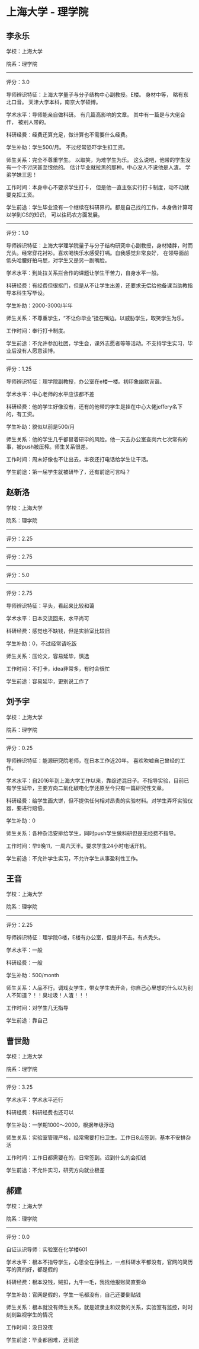 # 上海大学 - 理学院

## 李永乐

学校：上海大学

院系：理学院

* * *

评分：3.0

导师辨识特征：上海大学量子与分子结构中心副教授。E楼。 身材中等， 略有东北口音。 天津大学本科，南京大学硕博。

学术水平：导师能亲自做科研。 有几篇高影响的文章。 其中有一篇是与大佬合作， 被别人带的。

科研经费：经费还算充足，做计算也不需要什么经费。

学生补助：学生500/月。 不过经常恐吓学生扣工资。

师生关系：完全不尊重学生。 以取笑，为难学生为乐。 这么说吧，他带的学生没有一个不讨厌甚至恨他的。 估计毕业就拉黑的那种。中心没人不说他是人渣。 学弟学妹三思！

工作时间：本身中心不要求学生打卡， 但是他一直主张实行打卡制度，动不动就要克扣工资。

学生前途：学生毕业没有一个继续在科研界的。都是自己找的工作，本身做计算可以学到CS的知识， 可以往码农方面发展。

* * *

评分：1.0

导师辨识特征：上海大学理学院量子与分子结构研究中心副教授，身材矮胖，时而光头。经常穿花衬衫。喜欢喝快乐水感受打嗝。自我感觉非常良好， 在领导面前低头哈腰好拍马屁，对学生又是另一副嘴脸。

学术水平：到处拉关系拦合作的课题让学生干苦力，自身水平一般。

科研经费：有经费但很抠门，但是从不让学生出差，还要求无偿给他备课当助教指导本科生写毕设。

学生补助：2000-3000/半年

师生关系：不尊重学生，“不让你毕业”挂在嘴边。以威胁学生，取笑学生为乐。

工作时间：奉行打卡制度。

学生前途：不允许参加社团，学生会，课外志愿者等等活动。不支持学生实习，毕业后没有人愿意读博。

* * *

评分：1.25

导师辨识特征：理学院副教授，办公室在e楼一楼。初印象幽默诙谐。

学术水平：中心老师的水平应该都不差

科研经费：他的学生好像没有，还有的他带的学生是挂在中心大佬jeffery名下的，有工资。

学生补助：貌似以前是500/月

师生关系：他的学生几乎都冒着研毕的风险。他一天去办公室查岗六七次常有的事，被push被压榨。师生关系很差。

工作时间：周末好像也不让出去，半夜还打电话给学生让干活。

学生前途：第一届学生就被研毕了，还有前途可言吗？

## 赵新洛

学校：上海大学

院系：理学院

* * *

评分：2.25

* * *

评分：2.75

* * *

评分：5.0

* * *

评分：2.75

导师辨识特征：平头，看起来比较和蔼

学术水平：日本交流回来，水平尚可

科研经费：感觉也不缺钱，但是实验室比较旧

学生补助：0，不过经常请吃饭

师生关系：压论文，容易延毕，慎选

工作时间：不打卡，idea非常多，有时会很忙

学生前途：容易延毕，更别说工作了

## 刘予宇

学校：上海大学

院系：理学院

* * *

评分：0.25

导师辨识特征：能源研究院老师，在日本工作近20年。
喜欢吹嘘自己曾经的工作。

学术水平：自2016年到上海大学工作以来，靠综述混日子。不指导实验，目前已有学生延毕，主要方向二氧化碳电化学还原至今只有一篇研究性文章。

科研经费：给学生画大饼，但不提供任何相对昂贵的实验材料。对学生弄坏实验仪器，要进行赔偿。

学生补助：0

师生关系：各种杂活安排给学生，同时push学生做科研但是无经费不指导。

工作时间：早9晚11，一周六天半。要求学生24小时电话开机。

学生前途：不允许学生实习，不允许学生从事盈利性工作。

## 王音

学校：上海大学

院系：理学院

* * *

评分：2.25

导师辨识特征：理学院G楼，E楼有办公室，但是并不去。有点秃头。

学术水平：一般

科研经费：一般

学生补助：500/month

师生关系：人品不行。调戏女学生，带女学生去开会，你自己心里想的什么以为别人不知道？！！臭垃圾！人渣！！！

工作时间：对学生几无指导

学生前途：靠自己

## 曹世勋

学校：上海大学

院系：理学院

* * *

评分：3.25

学术水平：学术水平还行

科研经费：科研经费也还可以

学生补助：一学期1000～2000，根据年级浮动

师生关系：实验室管理严格，经常需要打扫卫生。工作日8点签到，基本不安排杂活

工作时间：工作日都需要在的，日常签到。迟到什么的会扣钱

学生前途：不允许实习，研究方向就业极差

## 郝建

学校：上海大学

院系：理学院

* * *

评分：0.0

自证认识导师：实验室在化学楼601

学术水平：根本不指导学生，心思全在挣钱上，一点科研水平都没有，官网的简历写的真的好，都是假的

科研经费：根本没钱，贼扣，九牛一毛，我找他报账简直要命

学生补助：官网是假的，学生一毛都没有，自己还要倒贴钱

师生关系：根本就没有师生关系，就是奴隶主和奴隶的关系，实验室有监控，时时刻刻监视学生的情况

工作时间：没日没夜

学生前途：毕业都困难，还前途